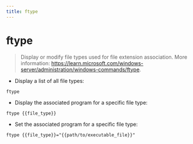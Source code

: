 ```yaml
---
title: ftype
---
```

# ftype

> Display or modify file types used for file extension association.
> More information: <https://learn.microsoft.com/windows-server/administration/windows-commands/ftype>.

- Display a list of all file types:

`ftype`

- Display the associated program for a specific file type:

`ftype {{file_type}}`

- Set the associated program for a specific file type:

`ftype {{file_type}}="{{path/to/executable_file}}"`

